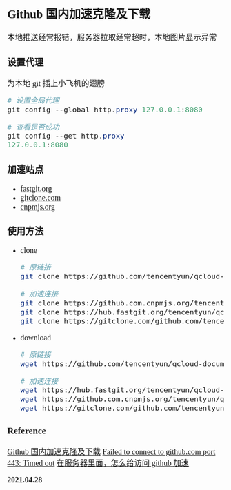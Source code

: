 <font size=4 face='楷体'>

## Github 国内加速克隆及下载

本地推送经常报错，服务器拉取经常超时，本地图片显示异常

### 设置代理

为本地 git 插上小飞机的翅膀

```powershell
# 设置全局代理
git config --global http.proxy 127.0.0.1:8080

# 查看是否成功
git config --get http.proxy
127.0.0.1:8080
```

### 加速站点

- [fastgit.org](https://doc.fastgit.org/)
- [gitclone.com](https://gitclone.com/)
- [cnpmjs.org](https://github.com.cnpmjs.org/)

### 使用方法

- clone

  ```bash
  # 原链接
  git clone https://github.com/tencentyun/qcloud-documents.git

  # 加速连接
  git clone https://github.com.cnpmjs.org/tencentyun/qcloud-documents.git
  git clone https://hub.fastgit.org/tencentyun/qcloud-documents.git
  git clone https://gitclone.com/github.com/tencentyun/qcloud-documents.git
  ```

- download

  ```bash
  # 原链接
  wget https://github.com/tencentyun/qcloud-documents/archive/master.zip

  # 加速连接
  wget https://hub.fastgit.org/tencentyun/qcloud-documents/archive/master.zip
  wget https://github.com.cnpmjs.org/tencentyun/qcloud-documents/archive/master.zip
  wget https://gitclone.com/github.com/tencentyun/qcloud-documents/archive/master.zip
  ```

### Reference

[Github 国内加速克隆及下载](https://cloud.tencent.com/developer/article/1744627)
[Failed to connect to github.com port 443: Timed out](https://www.cnblogs.com/cbugs/p/12257443.html)
[在服务器里面，怎么给访问 github 加速](https://www.v2ex.com/t/728625)

**2021.04.28**

